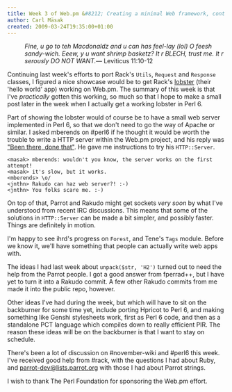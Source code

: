 ```yaml
---
title: Week 3 of Web.pm &#8212; Creating a minimal Web framework, cont'd
author: Carl Mäsak
created: 2009-03-24T19:35:00+01:00
---
```

<dl>
<dd> <i>Fine, u go to teh Macdonaldz and u can has feel-lay (lol) O feesh sandy-wich. Eeew, y u want shrimp basketz? It r BLECH, trust me. It r serously DO NOT WANT.</i>&#8212; Leviticus 11:10-12</dd>
</dl>

Continuing last week's efforts to port Rack's `Utils`, `Request` and `Response` classes, I figured a nice showcase would be to get Rack's [lobster](http://github.com/chneukirchen/rack/blob/master/lib/rack/lobster.rb) (their 'hello world' app) working on Web.pm. The summary of this week is that I've *practically* gotten this working, so much so that I hope to make a small post later in the week when I actually get a working lobster in Perl 6.

Part of showing the lobster would of course be to have a small web server implemented in Perl 6, so that we don't need to go the way of Apache or similar. I asked mberends on #perl6 if he thought it would be worth the trouble to write a HTTP server within the Web.pm project, and his reply was ["Been there, done that"](http://steve-yegge.blogspot.com/2008/06/done-and-gets-things-smart.html). He gave me instructions to try his `HTTP::Server`.

    <masak> mberends: wouldn't you know, the server works on the first attempt!
    <masak> it's slow, but it works.
    <mberends> \o/
    <jnthn> Rakudo can haz web server?! :-)
    <jnthn> You folks scare me. :-)

On top of that, Parrot and Rakudo might get sockets *very soon* by what I've understood from recent IRC discussions. This means that some of the solutions in `HTTP::Server` can be made a bit simpler, and possibly faster. Things are definitely in motion.

I'm happy to see ihrd's progress on `Forest`, and Tene's `Tags` module. Before we know it, we'll have something that people can actually write web apps with.

The ideas I had last week about `unpack($str, 'H2')` turned out to need the help from the Parrot people. I got a good answer from fperrad++, but I have yet to turn it into a Rakudo commit. A few other Rakudo commits from me made it into the public repo, however.

Other ideas I've had during the week, but which will have to sit on the backburner for some time yet, include porting Hpricot to Perl 6, and making something like Genshi stylesheets work, first as Perl 6 code, and then as a standalone PCT language which compiles down to really efficient PIR. The reason these ideas will be on the backburner is that I want to stay on schedule.

There's been a lot of discussion on #november-wiki and #perl6 this week. I've received good help from #rack, with the questions I had about Ruby, and parrot-dev@lists.parrot.org with those I had about Parrot strings.

I wish to thank The Perl Foundation for sponsoring the Web.pm effort.


